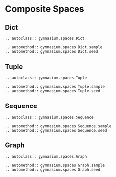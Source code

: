 # Composite Spaces

## Dict

```{eval-rst}
.. autoclass:: gymnasium.spaces.Dict

.. automethod:: gymnasium.spaces.Dict.sample
.. automethod:: gymnasium.spaces.Dict.seed
``` 

## Tuple

```{eval-rst}
.. autoclass:: gymnasium.spaces.Tuple

.. automethod:: gymnasium.spaces.Tuple.sample
.. automethod:: gymnasium.spaces.Tuple.seed
``` 

## Sequence

```{eval-rst}
.. autoclass:: gymnasium.spaces.Sequence

.. automethod:: gymnasium.spaces.Sequence.sample
.. automethod:: gymnasium.spaces.Sequence.seed
``` 

## Graph

```{eval-rst}
.. autoclass:: gymnasium.spaces.Graph

.. automethod:: gymnasium.spaces.Graph.sample
.. automethod:: gymnasium.spaces.Graph.seed
```
